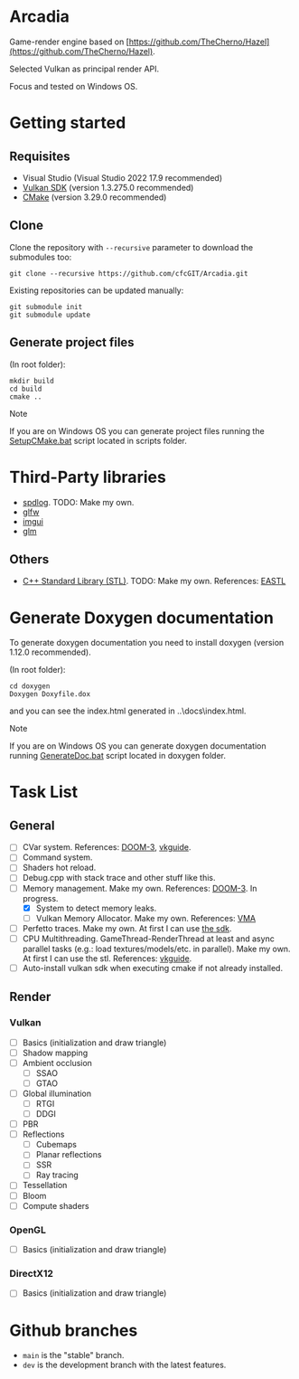 # Arcadia

Game-render engine based on [https://github.com/TheCherno/Hazel](https://github.com/TheCherno/Hazel).

Selected Vulkan as principal render API.

Focus and tested on Windows OS.

# Getting started

## Requisites

- Visual Studio (Visual Studio 2022 17.9 recommended)
- [Vulkan SDK](https://vulkan.lunarg.com/sdk/home) (version 1.3.275.0 recommended)
- [CMake](https://cmake.org/download/) (version 3.29.0 recommended)

## Clone

Clone the repository with `--recursive` parameter to download the submodules too:
```
git clone --recursive https://github.com/cfcGIT/Arcadia.git
```

Existing repositories can be updated manually:
```
git submodule init
git submodule update
```

## Generate project files

(In root folder):
```
mkdir build
cd build
cmake ..
```

> [!NOTE]
> If you are on Windows OS you can generate project files running the [SetupCMake.bat](https://github.com/cfcGIT/Arcadia/blob/main/scripts/SetupCMake.bat) script located in scripts folder.

# Third-Party libraries

- [spdlog](https://github.com/gabime/spdlog). TODO: Make my own.
- [glfw](https://github.com/glfw/glfw)
- [imgui](https://github.com/ocornut/imgui)
- [glm](https://github.com/g-truc/glm)

## Others

- [C++ Standard Library (STL)](https://learn.microsoft.com/en-us/cpp/standard-library/cpp-standard-library-overview?view=msvc-170). TODO: Make my own. References: [EASTL](https://github.com/electronicarts/EASTL)

# Generate Doxygen documentation

To generate doxygen documentation you need to install doxygen (version 1.12.0 recommended).

(In root folder):
```
cd doxygen
Doxygen Doxyfile.dox
```
and you can see the index.html generated in ..\docs\index.html.

> [!NOTE]
> If you are on Windows OS you can generate doxygen documentation running [GenerateDoc.bat](https://github.com/cfcGIT/Arcadia/blob/main/doxygen/GenerateDoc.bat) script located in doxygen folder.

# Task List

## General

- [ ] CVar system. References: [DOOM-3](https://github.com/id-Software/DOOM-3/blob/master/neo/framework/CVarSystem.h), [vkguide](https://vkguide.dev/docs/extra-chapter/cvar_system/).
- [ ] Command system.
- [ ] Shaders hot reload.
- [ ] Debug.cpp with stack trace and other stuff like this.
- [ ] Memory management. Make my own. References: [DOOM-3](https://github.com/id-Software/DOOM-3/blob/master/neo/idlib/Heap.h). In progress.
    - [x] System to detect memory leaks.
    - [ ] Vulkan Memory Allocator. Make my own. References: [VMA](https://gpuopen.com/vulkan-memory-allocator/)
- [ ] Perfetto traces. Make my own. At first I can use [the sdk](https://perfetto.dev/docs/instrumentation/tracing-sdk).
- [ ] CPU Multithreading. GameThread-RenderThread at least and async parallel tasks (e.g.: load textures/models/etc. in parallel). Make my own. At first I can use the stl. References: [vkguide](https://vkguide.dev/docs/extra-chapter/multithreading/).
- [ ] Auto-install vulkan sdk when executing cmake if not already installed.

## Render

### Vulkan

- [ ] Basics (initialization and draw triangle)
- [ ] Shadow mapping
- [ ] Ambient occlusion
    - [ ] SSAO
    - [ ] GTAO
- [ ] Global illumination
    - [ ] RTGI
    - [ ] DDGI
- [ ] PBR
- [ ] Reflections
    - [ ] Cubemaps
    - [ ] Planar reflections
    - [ ] SSR
    - [ ] Ray tracing
- [ ] Tessellation
- [ ] Bloom
- [ ] Compute shaders

### OpenGL

- [ ] Basics (initialization and draw triangle)

### DirectX12

- [ ] Basics (initialization and draw triangle)

# Github branches

- `main` is the "stable" branch.
- `dev` is the development branch with the latest features.
